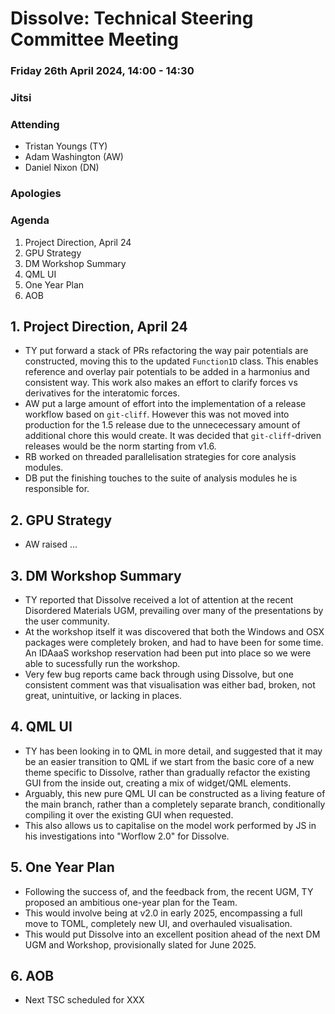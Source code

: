 # Dissolve: Technical Steering Committee Meeting
### Friday 26th April 2024, 14:00 - 14:30
### Jitsi

### Attending

- Tristan Youngs (TY)
- Adam Washington (AW)
- Daniel Nixon (DN)

### Apologies

### Agenda

1. Project Direction, April 24
2. GPU Strategy
3. DM Workshop Summary
4. QML UI
5. One Year Plan
6. AOB

## 1. Project Direction, April 24

- TY put forward a stack of PRs refactoring the way pair potentials are constructed, moving this to the updated `Function1D` class. This enables reference and overlay pair potentials to be added in a harmonius and consistent way. This work also makes an effort to clarify forces vs derivatives for the interatomic forces.
- AW put a large amount of effort into the implementation of a release workflow based on `git-cliff`. However this was not moved into production for the 1.5 release due to the unnececessary amount of additional chore this would create. It was decided that `git-cliff`-driven releases would be the norm starting from v1.6.
- RB worked on threaded parallelisation strategies for core analysis modules.
- DB put the finishing touches to the suite of analysis modules he is responsible for.

## 2. GPU Strategy

- AW raised ...

## 3. DM Workshop Summary

- TY reported that Dissolve received a lot of attention at the recent Disordered Materials UGM, prevailing over many of the presentations by the user community.
- At the workshop itself it was discovered that both the Windows and OSX packages were completely broken, and had to have been for some time. An IDAaaS workshop reservation had been put into place so we were able to sucessfully run the workshop.
- Very few bug reports came back through using Dissolve, but one consistent comment was that visualisation was either bad, broken, not great, unintuitive, or lacking in places.

## 4. QML UI

- TY has been looking in to QML in more detail, and suggested that it may be an easier transition to QML if we start from the basic core of a new theme specific to Dissolve, rather than gradually refactor the existing GUI from the inside out, creating a mix of widget/QML elements.
- Arguably, this new pure QML UI can be constructed as a living feature of the main branch, rather than a completely separate branch, conditionally compiling it over the existing GUI when requested.
- This also allows us to capitalise on the model work performed by JS in his investigations into "Worflow 2.0" for Dissolve.

## 5. One Year Plan

- Following the success of, and the feedback from, the recent UGM, TY proposed an ambitious one-year plan for the Team.
- This would involve being at v2.0 in early 2025, encompassing a full move to TOML, completely new UI, and overhauled visualisation.
- This would put Dissolve into an excellent position ahead of the next DM UGM and Workshop, provisionally slated for June 2025.

## 6. AOB

- Next TSC scheduled for XXX
